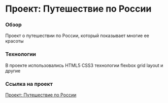 # Проект: Путешествие по России

### Обзор

Проект о путешествии по России, который показывает многие ее красоты

### Технологии

В проекте использовались HTML5 CSS3 технологии flexbox grid layout и другие

### Ссылка на проект
[Проект: Путешествие по России](https://doctorian-bogdan.github.io/russian-travel/)


